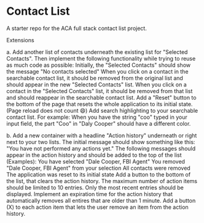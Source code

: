 # Contact List

A starter repo for the ACA full stack contact list project.

Extensions

a.
Add another list of contacts underneath the existing list for "Selected Contacts". Then implement the following functionality while trying to reuse as much code as possible:
Initially, the "Selected Contacts" should show the message "No contacts selected"
When you click on a contact in the searchable contact list, it should be removed from the original list and should appear in the new "Selected Contacts" list.
When you click on a contact in the "Selected Contacts" list, it should be removed from that list and should reappear in the searchable contact list.
Add a "Reset" button to the bottom of the page that resets the whole application to its initial state. (Page reload does not count :smile:)
Add search highlighting to your searchable contact list. For example: When you have the string "coo" typed in your input field, the part "Coo" in "Daly Cooper" should have a different color.


b.
Add a new container with a headline "Action history" underneath or right next to your two lists.
The initial message should show something like this: "You have not performed any actions yet."
The following messages should appear in the action history and should be added to the top of the list (Examples):
You have selected "Dale Cooper, FBI Agent"
You removed "Dale Cooper, FBI Agent" from your selection
All contacts were removed
The application was reset to its initial state
Add a button to the bottom of the list, that clears the action history.
The maximum number of action items should be limited to 10 entries. Only the most recent entries should be displayed.
Implement an expiration time for the action history that automatically removes all entires that are older than 1 minute.
Add a button (X) to each action item that lets the user remove an item from the action history.
